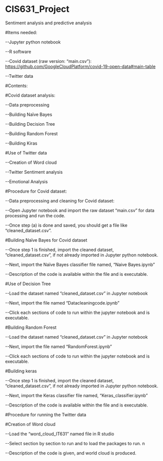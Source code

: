 # CIS631_Project
Sentiment analysis and predictive analysis

#Items needed: 

--Jupyter python notebook 

--R software 

--Covid dataset (raw version: “main.csv”): https://github.com/GoogleCloudPlatform/covid-19-open-data#main-table 

--Twitter data 

 

#Contents: 

#Covid dataset analysis: 

--Data preprocessing 

--Building Naïve Bayes 

--Building Decision Tree 

--Building Random Forest 

--Building Kiras 

 

#Use of Twitter data  

--Creation of Word cloud 

--Twitter Sentiment analysis 

--Emotional Analysis 

 

#Procedure for Covid dataset: 

--Data preprocessing and cleaning for Covid dataset: 

--Open Jupyter notebook and import the raw dataset “main.csv” for data processing and run the code. 

--Once step (a) is done and saved, you should get a file like “cleaned_dataset.csv”. 

 

#Building Naïve Bayes for Covid dataset 

--Once step 1 is finished, import the cleaned dataset, “cleaned_dataset.csv”, if not already imported in Jupyter python notebook. 

--Next, import the Naïve Bayes classifier file named, “Naive Bayes.ipynb” 

--Description of the code is available within the file and is executable. 

 

#Use of Decision Tree  

--Load the dataset named “cleaned_dataset.csv” in Jupyter notebook 

--Next, import the file named “Datacleaningcode.ipynb”  

--Click each sections of code to run within the jupyter notebook and is executable. 

#Building Random Forest  

--Load the dataset named “cleaned_dataset.csv” in Jupyter notebook 

--Next, import the file named “RandomForest.ipynb”  

--Click each sections of code to run within the jupyter notebook and is executable. 

 

#Building keras  

--Once step 1 is finished, import the cleaned dataset, “cleaned_dataset.csv”, if not already imported in Jupyter python notebook. 

--Next, import the Keras classifier file named, “Keras_classifier.ipynb” 

--Description of the code is available within the file and is executable. 

 


#Procedure for running the Twitter data 

#Creation of Word cloud 

--Load the “word_cloud_IT631” named file in R studio  

--Select section by section to run and to load the packages to run. n 

--Description of the code is given, and world cloud is produced. 
